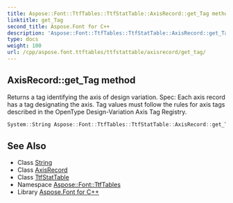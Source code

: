 ```yaml
---
title: Aspose::Font::TtfTables::TtfStatTable::AxisRecord::get_Tag method
linktitle: get_Tag
second_title: Aspose.Font for C++
description: 'Aspose::Font::TtfTables::TtfStatTable::AxisRecord::get_Tag method. Returns a tag identifying the axis of design variation. Spec: Each axis record has a tag designating the axis. Tag values must follow the rules for axis tags described in the OpenType Design-Variation Axis Tag Registry in C++.'
type: docs
weight: 100
url: /cpp/aspose.font.ttftables/ttfstattable/axisrecord/get_tag/
---
```

## AxisRecord::get_Tag method


Returns a tag identifying the axis of design variation. Spec: Each axis record has a tag designating the axis. Tag values must follow the rules for axis tags described in the OpenType Design-Variation Axis Tag Registry.

```cpp
System::String Aspose::Font::TtfTables::TtfStatTable::AxisRecord::get_Tag() const
```

## See Also

* Class [String](../../../../system/string/)
* Class [AxisRecord](../)
* Class [TtfStatTable](../../)
* Namespace [Aspose::Font::TtfTables](../../../)
* Library [Aspose.Font for C++](../../../../)
